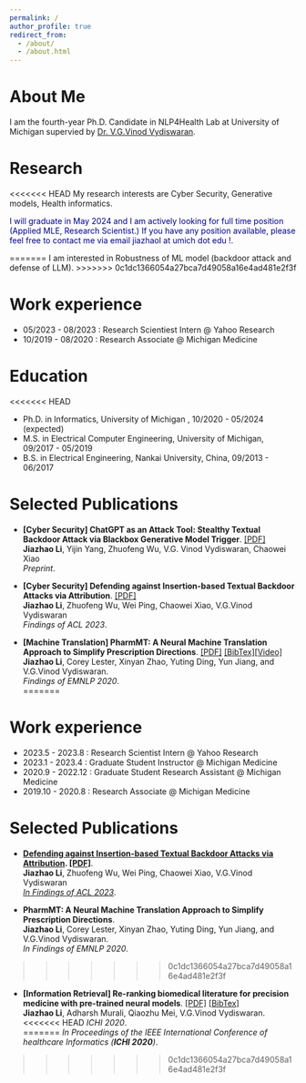```yaml
---
permalink: /
author_profile: true
redirect_from: 
  - /about/
  - /about.html
---
```


<!-- ![ ](https://jiazhaoli.github.io/images/avatar.jpg) -->


# About Me
I am the fourth-year Ph.D. Candidate in NLP4Health Lab at University of Michigan supervied by [Dr. V.G.Vinod Vydiswaran](http://www-personal.umich.edu/~vgvinodv/). 

# Research
<<<<<<< HEAD
My research interests are Cyber Security, Generative models, Health informatics. 
<p><span style="color:DarkBlue">I will graduate in May 2024 and I am actively looking for full time position (Applied MLE, Research Scientist.) If you have any position available, please feel free to contact me via email jiazhaol at umich dot edu !</span>.</p>
=======
I am interested in Robustness of ML model (backdoor attack and defense of LLM). 
>>>>>>> 0c1dc1366054a27bca7d49058a16e4ad481e2f3f

# Work experience
* 05/2023 - 08/2023 : Research Scientiest Intern @ Yahoo Research
* 10/2019 - 08/2020 : Research Associate @ Michigan Medicine


# Education

<<<<<<< HEAD
* Ph.D. in Informatics, University of Michigan , 10/2020 - 05/2024 (expected)
* M.S. in Electrical Computer Engineering, University of Michigan, 09/2017 - 05/2019
* B.S. in Electrical Engineering, Nankai University, China, 09/2013 - 06/2017


# Selected Publications

* <b>[Cyber Security] ChatGPT as an Attack Tool: Stealthy Textual Backdoor Attack via Blackbox Generative Model Trigger</b>. [[PDF]](https://arxiv.org/abs/2304.14475) <br> 
<b>Jiazhao Li</b>, Yijin Yang, Zhuofeng Wu, V.G. Vinod Vydiswaran, Chaowei Xiao <br>
<i>Preprint</i>.<br>


* <b>[Cyber Security] Defending against Insertion-based Textual Backdoor Attacks via Attribution</b>. [[PDF]](https://aclanthology.org/2023.findings-acl.561/) <br> 
<b>Jiazhao Li</b>, Zhuofeng Wu, Wei Ping, Chaowei Xiao, V.G.Vinod Vydiswaran <br>
<i>Findings of ACL 2023</i>.<br>

* <b>[Machine Translation] PharmMT: A Neural Machine Translation Approach to Simplify Prescription Directions</b>. [[PDF]](https://www.aclweb.org/anthology/2020.findings-emnlp.251.pdf) [[BibTex]](https://jiazhaoli.github.io/files/2020/EMNLP/PharmMT.txt)[[Video]](https://slideslive.com/38940180/pharmmt-a-neural-machine-translation-approach-to-simplify-prescription-directions?) <br> 
<b>Jiazhao Li</b>, Corey Lester, Xinyan Zhao, Yuting Ding, Yun Jiang, and V.G.Vinod Vydiswaran. <br>
<i>Findings of EMNLP 2020</i>.<br>
=======
# Work experience
* 2023.5 - 2023.8 : Research Scientist Intern @ Yahoo Research
* 2023.1 - 2023.4 : Graduate Student Instructor @ Michigan Medicine
* 2020.9 - 2022.12 : Graduate Student Research Assistant @ Michigan Medicine
* 2019.10 - 2020.8 : Research Associate @ Michigan Medicine


# Selected Publications
* <b>[Defending against Insertion-based Textual Backdoor Attacks via Attribution](https://aclanthology.org/2023.findings-acl.561/). [[PDF]](https://jiazhaoli.github.io/files/2023.findings-acl.561.pdf)</b>.<br> 
<b>Jiazhao Li</b>, Zhuofeng Wu, Wei Ping, Chaowei Xiao, V.G.Vinod Vydiswaran <br>
<i>[In Findings of ACL 2023](https://2023.aclweb.org/)</i>.<br>

* <b>PharmMT: A Neural Machine Translation Approach to Simplify Prescription Directions</b>.<br>
<b>Jiazhao Li</b>, Corey Lester, Xinyan Zhao, Yuting Ding, Yun Jiang, and V.G.Vinod Vydiswaran. <br>
<i>In Findings of EMNLP 2020</i>.<br>
>>>>>>> 0c1dc1366054a27bca7d49058a16e4ad481e2f3f


* <b>[Information Retrieval] Re-ranking biomedical literature for precision medicine with pre-trained neural models</b>. [[PDF]](https://jiazhaoli.github.io/files/2020/ICHI/ICHI2020_Re-ranking.pdf) [[BibTex]](https://jiazhaoli.github.io/files/2020/ICHI/ICHI.txt)<br>
<b>Jiazhao Li</b>, Adharsh Murali, Qiaozhu Mei, V.G.Vinod Vydiswaran. <br>
<<<<<<< HEAD
<i>ICHI 2020</i>.<br>
=======
<i>In Proceedings of the IEEE International Conference of healthcare Informatics (**ICHI 2020**)</i>.<br>
>>>>>>> 0c1dc1366054a27bca7d49058a16e4ad481e2f3f



<!---Activity and Service--->
<!---Experience--->
